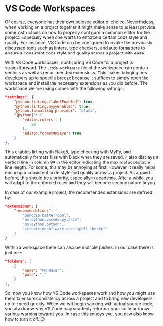 # VS Code Workspaces

Of course, everyone has their own beloved editor of choice.
Nevertheless, when working on a project together it might make sense to at least provide some instructions on how to properly configure a common editor for the project.
Especially when one wants to enforce a certain code style and quality.
For instance, VS Code can be configured to invoke the previously discussed tools such as linters, type checkers, and auto formatters to ensure a consistent code style and quality across a project with ease.

With VS Code workspaces, configuring VS Code for a project is straightforward.
The `.code-workspace` file of the workspace can contain settings as well as recommended extensions.
This makes bringing new developers up to speed a breeze because it suffices to simply open the workspace and install the necessary extensions as you did before.
The workspace we are using comes with the following settings:

```json
"settings": {
    "python.linting.flake8Enabled": true,
    "python.linting.mypyEnabled": true,
    "python.formatting.provider": "black",
    "[python]": {
        "editor.rulers": [
            99
        ],
        "editor.formatOnSave": true
    }
},
```

This enables linting with Flake8, type checking with MyPy, and automatically formats files with Black when they are saved.
It also displays a vertical line in column 99 in the editor indicating the maximal acceptable line length.
For some, this may be annoying at first.
However, it really helps ensuring a consistent code style and quality across a project.
As argued before, this should be a priority, especially in academia.
After a while, you will adapt to the enforced rules and they will become second nature to you.

In case of our example project, the recommended extensions are defined by:

```json
"extensions": {
    "recommendations": [
        "bungcip.better-toml",
        "ms-python.vscode-pylance",
        "ms-python.python",
        "streetsidesoftware.code-spell-checker"
    ]
}
```

Within a workspace there can also be multiple *folders*.
In our case there is just one:

```json
"folders": [
    {
        "name": "FM Racer",
        "path": "."
    }
],
```

So, now you know how VS Code workspaces work and how you might use them to ensure consistency across a project and to bring new developers up to speed quickly.
When we will begin working with actual source code, you also know why VS Code may suddenly reformat your code or throw various warning towards you.
In case this annoys you, you now also know how to turn it off. 😉
